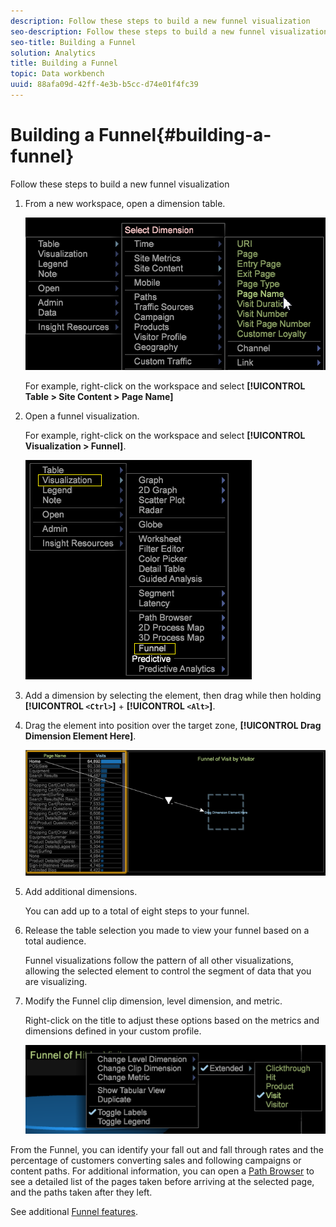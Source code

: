 ```yaml
---
description: Follow these steps to build a new funnel visualization
seo-description: Follow these steps to build a new funnel visualization
seo-title: Building a Funnel
solution: Analytics
title: Building a Funnel
topic: Data workbench
uuid: 88afa09d-42ff-4e3b-b5cc-d74e01f4fc39
---
```


# Building a Funnel{#building-a-funnel}

Follow these steps to build a new funnel visualization

<!-- <a id="section_A8F5530114814B689C298E369AD0643E"></a> -->

1. From a new workspace, open a dimension table.

   ![](assets/dimension_table_pagename.png)

   For example, right-click on the workspace and select **[!UICONTROL Table > Site Content > Page Name]**

1. Open a funnel visualization.

   For example, right-click on the workspace and select **[!UICONTROL Visualization > Funnel]**.

   ![](assets/step2-funnel.png)

1. Add a dimension by selecting the element, then drag while then holding **[!UICONTROL `<Ctrl>`]** + **[!UICONTROL `<Alt>`]**. 

1. Drag the element into position over the target zone, **[!UICONTROL Drag Dimension Element Here]**.

   ![](assets/step4-funnel.png)

1. Add additional dimensions.

   You can add up to a total of eight steps to your funnel. 
1. Release the table selection you made to view your funnel based on a total audience.

   Funnel visualizations follow the pattern of all other visualizations, allowing the selected element to control the segment of data that you are visualizing. 
1. Modify the Funnel clip dimension, level dimension, and metric.

   Right-click on the title to adjust these options based on the metrics and dimensions defined in your custom profile.

   ![](assets/last-image-funnel.png)

From the Funnel, you can identify your fall out and fall through rates and the percentage of customers converting sales and following campaigns or content paths. For additional information, you can open a [Path Browser](../../../../home/c-get-started/c-analysis-vis/c-funnel-visualization/c-path-browser-funnel.md#concept-b0cedf7a28ae422696ded1258c9a4119) to see a detailed list of the pages taken before arriving at the selected page, and the paths taken after they left.

See additional [Funnel features](../../../../home/c-get-started/c-analysis-vis/c-funnel-visualization/c-funnel-visualization-features.md#concept-e65c81fe17794acd8d00d796b1780dc3). 
